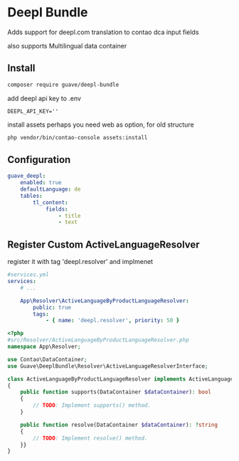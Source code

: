 # Deepl Bundle

Adds support for deepl.com translation to contao dca input fields

also supports Multilingual data container

## Install


```bash
composer require guave/deepl-bundle
```

add deepl api key to .env
```
DEEPL_API_KEY=''
```
install assets
perhaps you need web as option, for old structure
```bash
php vendor/bin/contao-console assets:install
```

## Configuration

```yaml
guave_deepl:
    enabled: true
    defaultLanguage: de
    tables:
        tl_content:
            fields:
                - title
                - text
```


## Register Custom ActiveLanguageResolver
register it with tag 'deepl.resolver' and implmenet

```yaml
#services.yml
services:
    # ...

    App\Resolver\ActiveLanguageByProductLanguageResolver:
        public: true
        tags:
            - { name: 'deepl.resolver', priority: 50 }

```


```php
<?php
#src/Resolver/ActiveLanguageByProductLanguageResolver.php
namespace App\Resolver;

use Contao\DataContainer;
use Guave\DeeplBundle\Resolver\ActiveLanguageResolverInterface;

class ActiveLanguageByProductLanguageResolver implements ActiveLanguageResolverInterface
{
    public function supports(DataContainer $dataContainer): bool
    {
        // TODO: Implement supports() method.
    }

    public function resolve(DataContainer $dataContainer): ?string
    {
        // TODO: Implement resolve() method.
    }}
}

```
